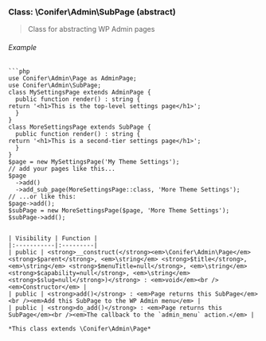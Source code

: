 
### Class: \Conifer\Admin\SubPage (abstract)

> Class for abstracting WP Admin pages

###### Example
```
```php
use Conifer\Admin\Page as AdminPage;
use Conifer\Admin\SubPage;
class MySettingsPage extends AdminPage {
  public function render() : string {
return '<h1>This is the top-level settings page</h1>';
  }
}
class MoreSettingsPage extends SubPage {
  public function render() : string {
return '<h1>This is a second-tier settings page</h1>';
  }
}
$page = new MySettingsPage('My Theme Settings');
// add your pages like this...
$page
  ->add()
  ->add_sub_page(MoreSettingsPage::class, 'More Theme Settings');
// ...or like this:
$page->add();
$subPage = new MoreSettingsPage($page, 'More Theme Settings');
$subPage->add();
```
```

| Visibility | Function |
|:-----------|:---------|
| public | <strong>__construct(</strong><em>\Conifer\Admin\Page</em> <strong>$parent</strong>, <em>\string</em> <strong>$title</strong>, <em>\string</em> <strong>$menuTitle=null</strong>, <em>\string</em> <strong>$capability=null</strong>, <em>\string</em> <strong>$slug=null</strong>)</strong> : <em>void</em><br /><em>Constructor</em> |
| public | <strong>add()</strong> : <em>Page returns this SubPage</em><br /><em>Add this SubPage to the WP Admin menu</em> |
| public | <strong>do_add()</strong> : <em>Page returns this SubPage</em><br /><em>The callback to the `admin_menu` action.</em> |

*This class extends \Conifer\Admin\Page*

